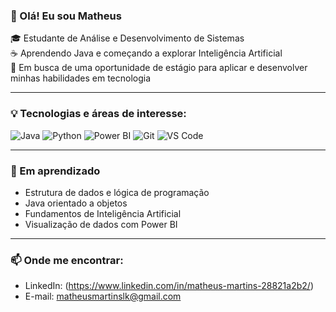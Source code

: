 ### 👋 Olá! Eu sou Matheus

🎓 Estudante de Análise e Desenvolvimento de Sistemas  
☕ Aprendendo Java e começando a explorar Inteligência Artificial  
🚀 Em busca de uma oportunidade de estágio para aplicar e desenvolver minhas habilidades em tecnologia

---

### 💡 Tecnologias e áreas de interesse:
![Java]([https://img.shields.io/badge/Java-ED8B00?style=flat&logo=java&logoColor=white](https://www.google.com/url?sa=i&url=https%3A%2F%2Fwww.citypng.com%2Fphoto%2F26142%2Fhd-java-logo-transparent-background&psig=AOvVaw2MMcs_r5mpuYkO-SPOGTWT&ust=1748237558646000&source=images&cd=vfe&opi=89978449&ved=0CBUQjRxqFwoTCMDfxMjyvY0DFQAAAAAdAAAAABAE))
![Python](https://img.shields.io/badge/Python-3776AB?style=flat&logo=python&logoColor=white)
![Power BI](https://img.shields.io/badge/Power%20BI-F2C811?style=flat&logo=powerbi&logoColor=black)
![Git](https://img.shields.io/badge/Git-F05032?style=flat&logo=git&logoColor=white)
![VS Code](https://img.shields.io/badge/VS%20Code-007ACC?style=flat&logo=visual-studio-code&logoColor=white)

---

### 🧠 Em aprendizado
- Estrutura de dados e lógica de programação
- Java orientado a objetos
- Fundamentos de Inteligência Artificial
- Visualização de dados com Power BI

---

### 📫 Onde me encontrar:
- LinkedIn: (https://www.linkedin.com/in/matheus-martins-28821a2b2/)
- E-mail: matheusmartinslk@gmail.com
